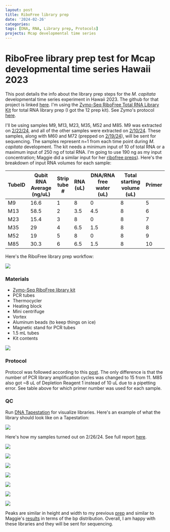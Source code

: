 ```yaml
---
layout: post
title: RiboFree library prep
date: '2024-02-26'
categories:
tags: [DNA, RNA, Library prep, Protocols]
projects: Mcap developmental time series 
---
```


# RiboFree library prep test for Mcap developmental time series Hawaii 2023

This post details the info about the library prep steps for the *M. capitata* developmental time series experiment in Hawaii 2023. The github for that project is linked [here](https://github.com/JillAshey/Hawaii_Developmental_TimeSeries). I'm using the [Zymo-Seq RiboFree Total RNA Library Kit](https://www.zymoresearch.com/products/zymo-seq-ribofree-total-rna-library-kit) for total RNA library prep (I got the 12 prep kit). See Zymo's protocol [here](https://files.zymoresearch.com/protocols/r3000_zymo-seq_ribofree_total_rna_library_kit.pdf). 

I'll be using samples M9, M13, M23, M35, M52 and M85. M9 was extracted on [2/22/24](https://github.com/JillAshey/JillAshey_Putnam_Lab_Notebook/blob/master/_posts/2024-02-22-MiniprepPlus-DNA%3ARNA-extractions-McapLarvae-DT.md), and all of the other samples were extracted on [2/10/24](https://github.com/JillAshey/JillAshey_Putnam_Lab_Notebook/blob/master/_posts/2024-02-10-MiniprepPlus-DNA%3ARNA-extractions-McapLarvae-DT.md). These samples, along with M60 and M72 (prepped on [2/19/24](https://github.com/JillAshey/JillAshey_Putnam_Lab_Notebook/blob/master/_posts/2024-02-19-Zymo-RiboFree-Library-Prep.md)), will be sent for sequencing. The samples represent n=1 from each time point during *M. capitata* development. The kit needs a minimum input of 10 of total RNA or a maximum input of 250 ng of total RNA. I'm going to use 190 ng as my input concentration; Maggie did a similar input for her [ribofree preps](https://meschedl.github.io/MESPutnam_Open_Lab_Notebook/zribo-lib-RNA-second/)). Here's the breakdown of input RNA volumes for each sample: 

| TubeID | Qubit RNA Average (ng/uL) | Strip tube # | RNA (uL) | DNA/RNA free water (uL) | Total starting volume (uL) | Primer |
| ------ | ------------------------- | ------------ | -------- | ----------------------- | -------------------------- | ------ |
| M9     | 16.6                      | 1            | 8        | 0                       | 8                          | 5      |
| M13    | 58.5                      | 2            | 3.5      | 4.5                     | 8                          | 6      |
| M23    | 15.4                      | 3            | 8        | 0                       | 8                          | 7      |
| M35    | 29                        | 4            | 6.5      | 1.5                     | 8                          | 8      |
| M52    | 19                        | 5            | 8        | 0                       | 8                          | 9      |
| M85    | 30.3                      | 6            | 6.5      | 1.5                     | 8                          | 10     |


Here's the RiboFree library prep workflow: 

![](https://raw.githubusercontent.com/JillAshey/JillAshey_Putnam_Lab_Notebook/master/images/DT_mcap2023/ribofree_workflow.png)

### Materials 

- [Zymo-Seq RiboFree library kit](https://www.zymoresearch.com/products/zymo-seq-ribofree-total-rna-library-kit)
- PCR tubes 
- Thermocycler 
- Heating block 
- Mini centrifuge
- Vortex 
- Aluminum beads (to keep things on ice)
- Magnetic stand for PCR tubes 
- 1.5 mL tubes 
- Kit contents 

![](https://raw.githubusercontent.com/JillAshey/JillAshey_Putnam_Lab_Notebook/master/images/DT_mcap2023/ribofree_kit_contents.png)

### Protocol 

Protocol was followed according to this [post](https://github.com/JillAshey/JillAshey_Putnam_Lab_Notebook/blob/master/_posts/2024-01-12-Zymo-RiboFree-Library-Prep.md). The only difference is that the number of PCR library amplification cycles was changed to 15 from 11. M85 also got ~8 uL of Depletion Reagent 1 instead of 10 uL due to a pipetting error. See table above for which primer number was used for each sample.  

### QC 

Run [DNA Tapestation](https://github.com/meschedl/MESPutnam_Open_Lab_Notebook/blob/master/_posts/2019-07-30-DNA-Tapestation.md) for visualize libraries. Here's an example of what the library should look like on a Tapestation: 

![](https://raw.githubusercontent.com/JillAshey/JillAshey_Putnam_Lab_Notebook/master/images/DT_mcap2023/ribofree_library_visual_example.png)

Here's how my samples turned out on 2/26/24. See full report [here](https://github.com/JillAshey/JillAshey_Putnam_Lab_Notebook/blob/master/images/tapestation/DNA_RiboFree_2024-02-26.pdf). 

![](https://raw.githubusercontent.com/JillAshey/JillAshey_Putnam_Lab_Notebook/master/images/tapestation/DNA_TS_overview_20240226.png)

![](https://raw.githubusercontent.com/JillAshey/JillAshey_Putnam_Lab_Notebook/master/images/tapestation/DNA_TS_M9_20240226.png)

![](https://raw.githubusercontent.com/JillAshey/JillAshey_Putnam_Lab_Notebook/master/images/tapestation/DNA_TS_M13_20240226.png)

![](https://raw.githubusercontent.com/JillAshey/JillAshey_Putnam_Lab_Notebook/master/images/tapestation/DNA_TS_M23_20240226.png)

![](https://raw.githubusercontent.com/JillAshey/JillAshey_Putnam_Lab_Notebook/master/images/tapestation/DNA_TS_M35_20240226.png)

![](https://raw.githubusercontent.com/JillAshey/JillAshey_Putnam_Lab_Notebook/master/images/tapestation/DNA_TS_M52_20240226.png)

![](https://raw.githubusercontent.com/JillAshey/JillAshey_Putnam_Lab_Notebook/master/images/tapestation/DNA_TS_M85_20240226.png)

Peaks are similar in height and width to my previous [prep](https://github.com/JillAshey/JillAshey_Putnam_Lab_Notebook/blob/master/_posts/2024-02-19-Zymo-RiboFree-Library-Prep.md) and similar to Maggie's [results](https://github.com/meschedl/MESPutnam_Open_Lab_Notebook/blob/master/tapestation_pdfs/2019-09-11%20-%2009.28.34.pdf) in terms of the bp distribution. Overall, I am happy with these libraries and they will be sent for sequencing. 